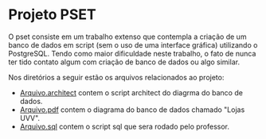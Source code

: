 # Projeto PSET

O pset consiste em um trabalho extenso que contempla a criação de um banco de dados em script (sem o uso de uma interface gráfica) utilizando o PostgreSQL. Tendo como maior dificuldade neste trabalho, o fato de nunca ter tido contato algum com criação de banco de dados ou algo similar.

Nos diretórios a seguir estão os arquivos relacionados ao projeto:

- [Arquivo.architect](https://github.com/Renan-Rezende/uvv_bd1_cc1md/blob/main/pset1/cc1md_202309116_postgresql.architect) contem o script architect do diagrma do banco de dados.
- [Arquivo.pdf](https://github.com/Renan-Rezende/uvv_bd1_cc1md/blob/main/pset1/cc1md_202309116_postgresql.pdf) contem o diagrama do banco de dados chamado "Lojas UVV".
- [Arquivo.sql](https://github.com/Renan-Rezende/uvv_bd1_cc1md/blob/main/pset1/cc1md_202309116_postgresql.sql) contem o script sql que sera rodado pelo professor.

